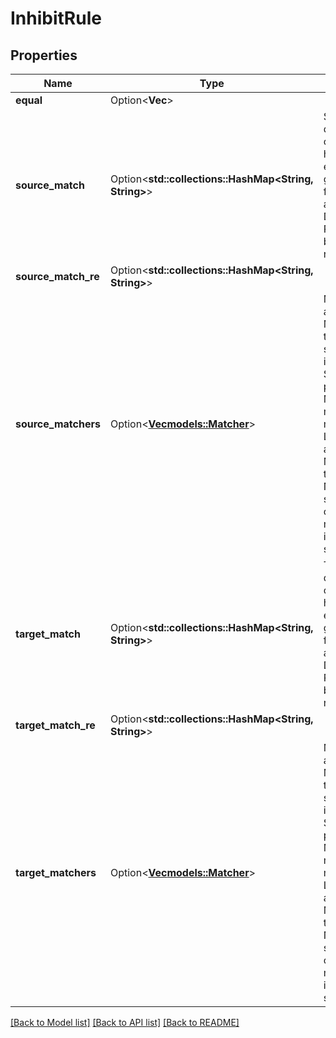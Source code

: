 # InhibitRule

## Properties

Name | Type | Description | Notes
------------ | ------------- | ------------- | -------------
**equal** | Option<**Vec<String>**> |  | [optional]
**source_match** | Option<**std::collections::HashMap<String, String>**> | SourceMatch defines a set of labels that have to equal the given value for source alerts. Deprecated. Remove before v1.0 release. | [optional]
**source_match_re** | Option<**std::collections::HashMap<String, String>**> |  | [optional]
**source_matchers** | Option<[**Vec<models::Matcher>**](Matcher.md)> | Matchers is a slice of Matchers that is sortable, implements Stringer, and provides a Matches method to match a LabelSet against all Matchers in the slice. Note that some users of Matchers might require it to be sorted. | [optional]
**target_match** | Option<**std::collections::HashMap<String, String>**> | TargetMatch defines a set of labels that have to equal the given value for target alerts. Deprecated. Remove before v1.0 release. | [optional]
**target_match_re** | Option<**std::collections::HashMap<String, String>**> |  | [optional]
**target_matchers** | Option<[**Vec<models::Matcher>**](Matcher.md)> | Matchers is a slice of Matchers that is sortable, implements Stringer, and provides a Matches method to match a LabelSet against all Matchers in the slice. Note that some users of Matchers might require it to be sorted. | [optional]

[[Back to Model list]](../README.md#documentation-for-models) [[Back to API list]](../README.md#documentation-for-api-endpoints) [[Back to README]](../README.md)


